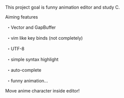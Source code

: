 This project goal is funny animation editor and study C.

Aiming features

  ・Vector and GapBuffer

  ・vim like key binds (not completely)
  
  ・UTF-8

  ・simple syntax highlight
  
  ・auto-complete
  
  ・funny animation...


Move anime character inside editor!
